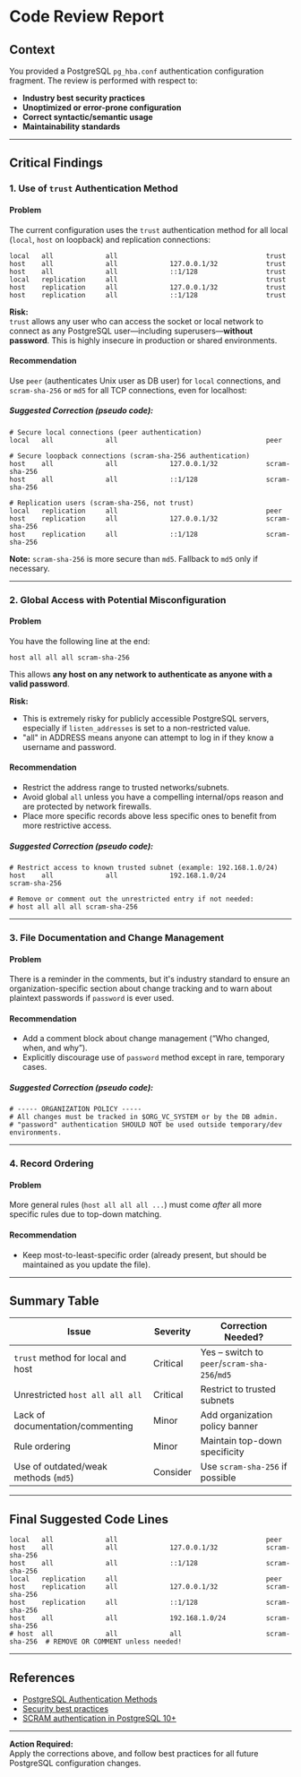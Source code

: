 # Code Review Report

## Context

You provided a PostgreSQL `pg_hba.conf` authentication configuration fragment. The review is performed with respect to:

- **Industry best security practices**
- **Unoptimized or error-prone configuration**
- **Correct syntactic/semantic usage**  
- **Maintainability standards**

---

## Critical Findings

### 1. Use of `trust` Authentication Method

#### Problem

The current configuration uses the `trust` authentication method for all local (`local`, `host` on loopback) and replication connections:

```plaintext
local   all             all                                     trust
host    all             all             127.0.0.1/32            trust
host    all             all             ::1/128                 trust
local   replication     all                                     trust
host    replication     all             127.0.0.1/32            trust
host    replication     all             ::1/128                 trust
```

**Risk:**  
`trust` allows any user who can access the socket or local network to connect as any PostgreSQL user—including superusers—**without password**. This is highly insecure in production or shared environments.

#### Recommendation

Use `peer` (authenticates Unix user as DB user) for `local` connections, and `scram-sha-256` or `md5` for all TCP connections, even for localhost:

##### Suggested Correction (pseudo code):

```plaintext
# Secure local connections (peer authentication)
local   all             all                                     peer

# Secure loopback connections (scram-sha-256 authentication)
host    all             all             127.0.0.1/32            scram-sha-256
host    all             all             ::1/128                 scram-sha-256

# Replication users (scram-sha-256, not trust)
local   replication     all                                     peer
host    replication     all             127.0.0.1/32            scram-sha-256
host    replication     all             ::1/128                 scram-sha-256
```

**Note:** `scram-sha-256` is more secure than `md5`. Fallback to `md5` only if necessary.

---

### 2. Global Access with Potential Misconfiguration

#### Problem

You have the following line at the end:

```plaintext
host all all all scram-sha-256
```

This allows **any host on any network to authenticate as anyone with a valid password**.

**Risk:**  
- This is extremely risky for publicly accessible PostgreSQL servers, especially if `listen_addresses` is set to a non-restricted value.
- "all" in ADDRESS means anyone can attempt to log in if they know a username and password.

#### Recommendation

- Restrict the address range to trusted networks/subnets.
- Avoid global `all` unless you have a compelling internal/ops reason and are protected by network firewalls.
- Place more specific records above less specific ones to benefit from more restrictive access.

##### Suggested Correction (pseudo code):

```plaintext
# Restrict access to known trusted subnet (example: 192.168.1.0/24)
host    all             all             192.168.1.0/24           scram-sha-256

# Remove or comment out the unrestricted entry if not needed:
# host all all all scram-sha-256
```

---

### 3. File Documentation and Change Management

#### Problem

There is a reminder in the comments, but it's industry standard to ensure an organization-specific section about change tracking and to warn about plaintext passwords if `password` is ever used.

#### Recommendation

- Add a comment block about change management (“Who changed, when, and why”).
- Explicitly discourage use of `password` method except in rare, temporary cases.

##### Suggested Correction (pseudo code):

```plaintext
# ----- ORGANIZATION POLICY -----
# All changes must be tracked in $ORG_VC_SYSTEM or by the DB admin.
# "password" authentication SHOULD NOT be used outside temporary/dev environments.
```

---

### 4. Record Ordering

#### Problem

More general rules (`host all all all ...`) must come _after_ all more specific rules due to top-down matching.

#### Recommendation

- Keep most-to-least-specific order (already present, but should be maintained as you update the file).

---

## Summary Table

| Issue                                     | Severity  | Correction Needed?           |
|--------------------------------------------|-----------|------------------------------|
| `trust` method for local and host          | Critical  | Yes – switch to `peer`/`scram-sha-256`/`md5`|
| Unrestricted `host all all all`            | Critical  | Restrict to trusted subnets  |
| Lack of documentation/commenting           | Minor     | Add organization policy banner|
| Rule ordering                             | Minor     | Maintain top-down specificity|
| Use of outdated/weak methods (`md5`)       | Consider  | Use `scram-sha-256` if possible|

---

## Final Suggested Code Lines

```plaintext
local   all             all                                     peer
host    all             all             127.0.0.1/32            scram-sha-256
host    all             all             ::1/128                 scram-sha-256
local   replication     all                                     peer
host    replication     all             127.0.0.1/32            scram-sha-256
host    replication     all             ::1/128                 scram-sha-256
host    all             all             192.168.1.0/24          scram-sha-256
# host  all             all             all                     scram-sha-256  # REMOVE OR COMMENT unless needed!
```

---

## References

- [PostgreSQL Authentication Methods](https://www.postgresql.org/docs/current/auth-methods.html)
- [Security best practices](https://wiki.postgresql.org/wiki/Client_Authentication)
- [SCRAM authentication in PostgreSQL 10+](https://www.postgresql.org/docs/current/sasl-authentication.html)

---

**Action Required:**  
Apply the corrections above, and follow best practices for all future PostgreSQL configuration changes.